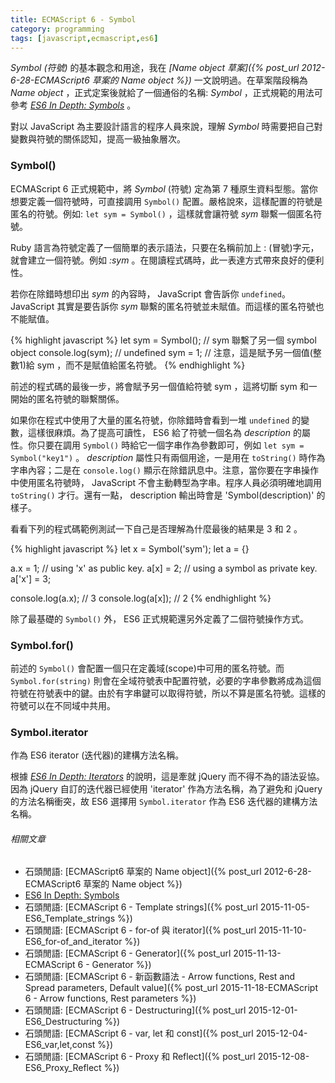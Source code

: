 ```yaml
---
title: ECMAScript 6 - Symbol
category: programming
tags: [javascript,ecmascript,es6]
---
```


<dfn>Symbol (符號)</dfn> 的基本觀念和用途，我在 <cite>[Name object 草案]({% post_url 2012-6-28-ECMAScript6 草案的 Name object %})</cite> 一文說明過。在草案階段稱為 <dfn>Name object</dfn> ，正式定案後就給了一個通俗的名稱: <dfn>Symbol</dfn> ，正式規範的用法可參考 <cite>[ES6 In Depth: Symbols](https://hacks.mozilla.org/2015/06/es6-in-depth-symbols/)</cite> 。

對以 JavaScript 為主要設計語言的程序人員來說，理解 <dfn>Symbol</dfn> 時需要把自己對變數與符號的關係認知，提高一級抽象層次。

<!--more-->

### Symbol()

ECMAScript 6 正式規範中，將 <dfn>Symbol</dfn> (符號) 定為第 7 種原生資料型態。當你想要定義一個符號時，可直接調用 `Symbol()` 配置。嚴格說來，這樣配置的符號是匿名的符號。例如: `let sym = Symbol()` ，這樣就會讓符號 <var>sym</var> 聯繫一個匿名符號。

<div class="note">
Ruby 語言為符號定義了一個簡單的表示語法，只要在名稱前加上 : (冒號)字元，就會建立一個符號。例如 <var>:sym</var> 。在閱讀程式碼時，此一表達方式帶來良好的便利性。
</div>

若你在除錯時想印出 <var>sym</var> 的內容時， JavaScript 會告訴你 `undefined`。 JavaScript 其實是要告訴你 <var>sym</var> 聯繫的匿名符號並未賦值。而這樣的匿名符號也不能賦值。

{% highlight javascript %}
let sym = Symbol(); // sym 聯繫了另一個 symbol object
console.log(sym);   // undefined
sym = 1;            // 注意，這是賦予另一個值(整數1)給 sym ，而不是賦值給匿名符號。
{% endhighlight %}

前述的程式碼的最後一步，將會賦予另一個值給符號 sym ，這將切斷 sym 和一開始的匿名符號的聯繫關係。

如果你在程式中使用了大量的匿名符號，你除錯時會看到一堆 `undefined` 的變數，這樣很麻煩。為了提高可讀性， ES6 給了符號一個名為 <dfn>description</dfn> 的屬性。你只要在調用 `Symbol()` 時給它一個字串作為參數即可，例如 `let sym = Symbol("key1")` 。 <dfn>description</dfn> 屬性只有兩個用途，一是用在 `toString()` 時作為字串內容；二是在 `console.log()` 顯示在除錯訊息中。注意，當你要在字串操作中使用匿名符號時， JavaScript 不會主動轉型為字串。程序人員必須明確地調用 `toString()` 才行。還有一點， description 輸出時會是 'Symbol(description)' 的樣子。

看看下列的程式碼範例測試一下自己是否理解為什麼最後的結果是 3 和 2 。

{% highlight javascript %}
let x = Symbol('sym');
let a = {}

a.x = 1;    // using 'x' as public key.
a[x] = 2;   // using a symbol as private key.
a['x'] = 3;

console.log(a.x);   // 3
console.log(a[x]);  // 2
{% endhighlight %}

除了最基礎的 `Symbol()` 外， ES6 正式規範還另外定義了二個符號操作方式。

### Symbol.for()

前述的 `Symbol()` 會配置一個只在定義域(scope)中可用的匿名符號。而 `Symbol.for(string)` 則會在全域符號表中配置符號，必要的字串參數將成為這個符號在符號表中的鍵。由於有字串鍵可以取得符號，所以不算是匿名符號。這樣的符號可以在不同域中共用。

### Symbol.iterator

作為 ES6 iterator (迭代器)的建構方法名稱。

根據 <cite>[ES6 In Depth: Iterators](https://hacks.mozilla.org/2015/04/es6-in-depth-iterators-and-the-for-of-loop/)</cite> 的說明，這是牽就 jQuery 而不得不為的語法妥協。因為 jQuery 自訂的迭代器已經使用 'iterator' 作為方法名稱，為了避免和 jQuery 的方法名稱衝突，故 ES6 選擇用 `Symbol.iterator` 作為 ES6 迭代器的建構方法名稱。


###### 相關文章

* 石頭閒語: [ECMAScript6 草案的 Name object]({% post_url 2012-6-28-ECMAScript6 草案的 Name object %})
* [ES6 In Depth: Symbols](https://hacks.mozilla.org/2015/06/es6-in-depth-symbols/)
* 石頭閒語: [ECMAScript 6 - Template strings]({% post_url 2015-11-05-ES6_Template_strings %})
* 石頭閒語: [ECMAScript 6 - for-of 與 iterator]({% post_url 2015-11-10-ES6_for-of_and_iterator %})
* 石頭閒語: [ECMAScript 6 - Generator]({% post_url 2015-11-13-ECMAScript 6 - Generator %})
* 石頭閒語: [ECMAScript 6 - 新函數語法 - Arrow functions, Rest and Spread parameters, Default value]({% post_url 2015-11-18-ECMAScript 6 - Arrow functions, Rest parameters %})
* 石頭閒語: [ECMAScript 6 - Destructuring]({% post_url 2015-12-01-ES6_Destructuring %})
* 石頭閒語: [ECMAScript 6 - var, let 和 const]({% post_url 2015-12-04-ES6_var,let,const %})
* 石頭閒語: [ECMAScript 6 - Proxy 和 Reflect]({% post_url 2015-12-08-ES6_Proxy_Reflect %})
